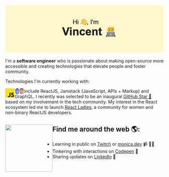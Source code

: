<img src="imgassets/download (6).png">

I'm a **software engineer** who is passionate about making open-source more accessible and creating technologies that elevate people and foster community.

Technologies I'm currently working with:

<div>
<img align="left" alt="HTML5" width="30px" src="imgassets/Javscript Logo.png" />
<img align="left" alt="HTML5" width="30px" src="imgassets/imgbin-web-development-html-css3-the-ohana-code-logo-2cpaper-projection-shaded-1660937-html-dropdown-js-ewrW26TZwgRGD4kXJk4RaZMJE (1).jpg" />
<div>

include ReactJS, Jamstack (JavaScript, APIs + Markup) and GraphQL. I recently was selected to be an inaugural <a href="https://stars.github.com/">GitHub Star 🌟</a> based on my involvement in the tech community. My interest in the React ecosystem led me to launch <a href="https://www.meetup.com/React-Ladies/">React Ladies</a>, a community for women and non-binary ReactJS developers.

## Find me around the web 🌎: <a href="https://github.com/sponsors/M0nica"><img align="left" width="150" height="150" src="https://github.com/M0nica/M0nica/blob/main/octomonica/m0nica-octocat-rotating.gif?raw=true"></a>

- Learning in public on <a href="https://www.twitch.tv/blacktechdiva">Twitch</a> or <a href="https://www.monica.dev">monica.dev</a> 📹 ✍🏾
- Tinkering with interactions on <a href="https://codepen.io/m0nica"> Codepen</a> 🏓
- Sharing updates on <a href="https://www.linkedin.com/in/monicampowell/">LinkedIn</a> 💼

